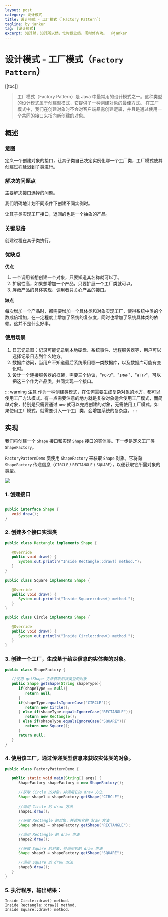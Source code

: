 ```yaml
---
layout: post
category: 设计模式
title: 设计模式 - 工厂模式（`Factory Pattern`）
tagline: by janker
tag: [设计模式]
excerpt: 知其然，知其所以然，忙时做业绩，闲时修内功。  @janker
--- 
```


# 设计模式 - 工厂模式（`Factory Pattern`）

[[toc]]

> 工厂模式（Factory Pattern）是 Java 中最常用的设计模式之一。这种类型的设计模式属于创建型模式，它提供了一种创建对象的最佳方式。 
> 在工厂模式中，我们在创建对象时不会对客户端暴露创建逻辑，并且是通过使用一个共同的接口来指向新创建的对象。

## 概述

### 意图

定义一个创建对象的接口，让其子类自己决定实例化哪一个工厂类，工厂模式使其创建过程延迟到子类进行。

### 解决的问题点

主要解决接口选择的问题。

我们明确地计划不同条件下创建不同实例时。

让其子类实现工厂接口，返回的也是一个抽象的产品。

### 关键思路

创建过程在其子类执行。

### 优缺点

**优点**
1. 一个调用者想创建一个对象，只要知道其名称就可以了。
2. 扩展性高，如果想增加一个产品，只要扩展一个工厂类就可以。
3. 屏蔽产品的具体实现，调用者只关心产品的接口。

**缺点**

每次增加一个产品时，都需要增加一个具体类和对象实现工厂，使得系统中类的个数成倍增加，在一定程度上增加了系统的复杂度，同时也增加了系统具体类的依赖。这并不是什么好事。

### 使用场景

1. 日志记录器：记录可能记录到本地硬盘、系统事件、远程服务器等，用户可以选择记录日志到什么地方。
2. 数据库访问，当用户不知道最后系统采用哪一类数据库，以及数据库可能有变化时。 
3. 设计一个连接服务器的框架，需要三个协议，"`POP3`"、"`IMAP`"、"`HTTP`"，可以把这三个作为产品类，共同实现一个接口。

::: warning 注意
作为一种创建类模式，在任何需要生成复杂对象的地方，都可以使用工厂方法模式。有一点需要注意的地方就是复杂对象适合使用工厂模式，而简单对象，特别是只需要通过 `new` 就可以完成创建的对象，无需使用工厂模式。如果使用工厂模式，就需要引入一个工厂类，会增加系统的复杂度。
:::

## 实现

我们将创建一个 `Shape` 接口和实现 `Shape` 接口的实体类。下一步是定义工厂类 `ShapeFactory`。

`FactoryPatternDemo` 类使用 `ShapeFactory` 来获取 `Shape` 对象。它将向 `ShapeFactory` 传递信息（`CIRCLE` / `RECTANGLE` / `SQUARE`），以便获取它所需对象的类型。

![](https://cdn.jsdelivr.net/gh/janker0718/image_store@master/img/20220330102931.png)

### 1. 创建接口

```java

public interface Shape {
   void draw();
}
```

### 2.  创建多个接口实现类

```java
public class Rectangle implements Shape {
 
   @Override
   public void draw() {
      System.out.println("Inside Rectangle::draw() method.");
   }
}
```

```java
public class Square implements Shape {
 
   @Override
   public void draw() {
      System.out.println("Inside Square::draw() method.");
   }
}
```

```java
public class Circle implements Shape {
 
   @Override
   public void draw() {
      System.out.println("Inside Circle::draw() method.");
   }
}
```

### 3. 创建一个工厂，生成基于给定信息的实体类的对象。
```java
public class ShapeFactory {
    
   //使用 getShape 方法获取形状类型的对象
   public Shape getShape(String shapeType){
      if(shapeType == null){
         return null;
      }        
      if(shapeType.equalsIgnoreCase("CIRCLE")){
         return new Circle();
      } else if(shapeType.equalsIgnoreCase("RECTANGLE")){
         return new Rectangle();
      } else if(shapeType.equalsIgnoreCase("SQUARE")){
         return new Square();
      }
      return null;
   }
}
```

### 4. 使用该工厂，通过传递类型信息来获取实体类的对象。
```java
public class FactoryPatternDemo {
 
   public static void main(String[] args) {
      ShapeFactory shapeFactory = new ShapeFactory();
 
      //获取 Circle 的对象，并调用它的 draw 方法
      Shape shape1 = shapeFactory.getShape("CIRCLE");
 
      //调用 Circle 的 draw 方法
      shape1.draw();
 
      //获取 Rectangle 的对象，并调用它的 draw 方法
      Shape shape2 = shapeFactory.getShape("RECTANGLE");
 
      //调用 Rectangle 的 draw 方法
      shape2.draw();
 
      //获取 Square 的对象，并调用它的 draw 方法
      Shape shape3 = shapeFactory.getShape("SQUARE");
 
      //调用 Square 的 draw 方法
      shape3.draw();
   }
}
```

### 5. 执行程序，输出结果：
```shell
Inside Circle::draw() method.
Inside Rectangle::draw() method.
Inside Square::draw() method.
```